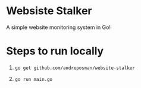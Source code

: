# Websiste Stalker
A simple website monitoring system in Go!

# Steps to run locally

1) ```
   go get github.com/andreposman/website-stalker
   ```

2)  ```
    go run main.go
    ```